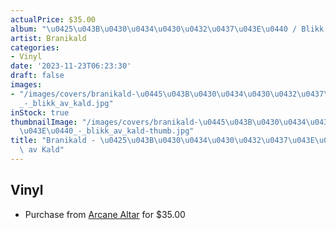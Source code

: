 ```yaml
---
actualPrice: $35.00
album: "\u0425\u043B\u0430\u0434\u0430\u0432\u0437\u043E\u0440 / Blikk av Kald"
artist: Branikald
categories:
- Vinyl
date: '2023-11-23T06:23:30'
draft: false
images:
- "/images/covers/branikald-\u0445\u043B\u0430\u0434\u0430\u0432\u0437\u043E\u0440\
  _-_blikk_av_kald.jpg"
inStock: true
thumbnailImage: "/images/covers/branikald-\u0445\u043B\u0430\u0434\u0430\u0432\u0437\
  \u043E\u0440_-_blikk_av_kald-thumb.jpg"
title: "Branikald - \u0425\u043B\u0430\u0434\u0430\u0432\u0437\u043E\u0440 / Blikk\
  \ av Kald"
---
```


## Vinyl
* Purchase from [Arcane Altar](https://arcanealtar.bigcartel.com/product/branikald-blikk-av-kald-12-lp) for $35.00
